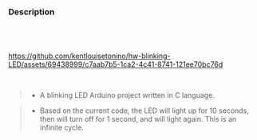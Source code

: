### Description
#

<br />

https://github.com/kentlouisetonino/hw-blinking-LED/assets/69438999/c7aab7b5-1ca2-4c41-8741-121ee70bc76d

<br />

> - A blinking LED Arduino project written in C language.

> - Based on the current code, the LED will light up for 10
    seconds, then will turn off for 1 second, and will light
    again. This is an infinite cycle.
